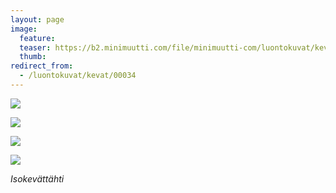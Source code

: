 ```yaml
---
layout: page
image:
  feature:
  teaser: https://b2.minimuutti.com/file/minimuutti-com/luontokuvat/kev%C3%A4t/DS14203-245px.jpg
  thumb:
redirect_from:
  - /luontokuvat/kevat/00034
---
```


[![](https://b2.minimuutti.com/file/minimuutti-com/luontokuvat/kev%C3%A4t/DS14194-800px.jpg)](https://dl.dropboxusercontent.com/sh/ea1wtnz7z734o12/AACnVoUuDiWVuQfmsB6duOBIa/luontokuvat/kev%C3%A4t/DS14194.jpg)

[![](https://b2.minimuutti.com/file/minimuutti-com/luontokuvat/kev%C3%A4t/DS14198-800px.jpg)](https://dl.dropboxusercontent.com/sh/ea1wtnz7z734o12/AABTF73AyIY5tT_1BvO7vMgEa/luontokuvat/kev%C3%A4t/DS14198.jpg)

[![](https://b2.minimuutti.com/file/minimuutti-com/luontokuvat/kev%C3%A4t/DS14203-800px.jpg)](https://dl.dropboxusercontent.com/sh/ea1wtnz7z734o12/AABCEmShZNg84rnty8js22Yna/luontokuvat/kev%C3%A4t/DS14203.jpg)

[![](https://b2.minimuutti.com/file/minimuutti-com/luontokuvat/kev%C3%A4t/DS14205-800px.jpg)](https://dl.dropboxusercontent.com/sh/ea1wtnz7z734o12/AACl8jJMkkB_DvEeGhxkNehwa/luontokuvat/kev%C3%A4t/DS14205.jpg)

*Isokevättähti*
